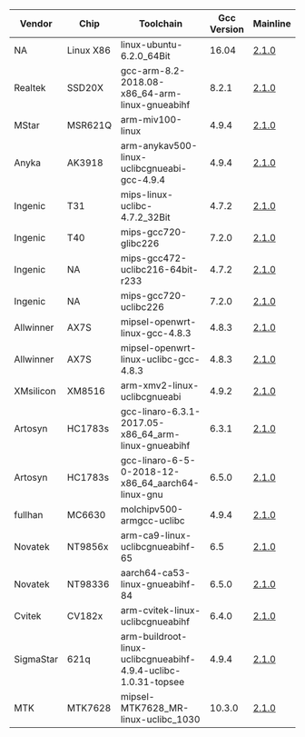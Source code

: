 Vendor | Chip| Toolchain| Gcc Version|Mainline---|---|---|---|---NA | Linux X86 | linux-ubuntu-6.2.0_64Bit | 16.04 | [2.1.0](https://images.tuyacn.com/rms-static/13f67200-dccc-11ec-a271-7788f22b6630-1653552960800.tar.gz?tyName=linux-ubuntu-6.2.0_64Bit.tar.gz)Realtek | SSD20X | gcc-arm-8.2-2018.08-x86_64-arm-linux-gnueabihf | 8.2.1 | [2.1.0](https://images.tuyacn.com/rms-static/00039150-dcc3-11ec-a0c1-c9688f19b248-1653549061861.tar.gz?tyName=gcc-arm-8.2-2018.08-x86_64-arm-linux-gnueabihf.tar.gz)MStar | MSR621Q | arm-miv100-linux | 4.9.4 | [2.1.0](https://images.tuyacn.com/rms-static/f937f450-dcc3-11ec-a0c1-c9688f19b248-1653549479957.tar.gz?tyName=arm-miv100-linux.tar.gz)Anyka | AK3918 | arm-anykav500-linux-uclibcgnueabi-gcc-4.9.4 | 4.9.4 | [2.1.0](https://images.tuyacn.com/rms-static/fffa90a0-dcc2-11ec-a0c1-c9688f19b248-1653549061802.tar.gz?tyName=arm-anykav500-linux-uclibcgnueabi-gcc-4.9.4.tar.gz)Ingenic | T31 | mips-linux-uclibc-4.7.2_32Bit | 4.7.2 | [2.1.0](https://images.tuyacn.com/rms-static/fff894d0-dcc2-11ec-a271-7788f22b6630-1653549061789.tar.gz?tyName=mips-linux-uclibc-4.7.2_32Bit.tar.gz)Ingenic | T40 | mips-gcc720-glibc226 | 7.2.0 | [2.1.0](https://images.tuyacn.com/rms-static/fff33da0-dcc2-11ec-a0c1-c9688f19b248-1653549061754.tar.gz?tyName=mips-gcc720-glibc226.tar.gz)Ingenic | NA | mips-gcc472-uclibc216-64bit-r233 | 4.7.2 | [2.1.0](https://images.tuyacn.com/rms-static/f9375810-dcc3-11ec-a271-7788f22b6630-1653549479953.tar.gz?tyName=mips-gcc472-uclibc216-64bit-r233.tar.gz)Ingenic | NA | mips-gcc720-uclibc226 | 7.2.0 | [2.1.0](https://images.tuyacn.com/rms-static/f9384270-dcc3-11ec-a0c1-c9688f19b248-1653549479959.tar.gz?tyName=mips-gcc720-uclibc226.tar.gz)Allwinner | AX7S | mipsel-openwrt-linux-gcc-4.8.3 | 4.8.3 | [2.1.0](https://images.tuyacn.com/rms-static/fffcb380-dcc2-11ec-a0c1-c9688f19b248-1653549061816.tar.gz?tyName=mipsel-openwrt-linux-gcc-4.8.3.tar.gz)Allwinner | AX7S | mipsel-openwrt-linux-uclibc-gcc-4.8.3 | 4.8.3 | [2.1.0](https://images.tuyacn.com/rms-static/00020ab0-dcc3-11ec-a271-7788f22b6630-1653549061851.tar.gz?tyName=mipsel-openwrt-linux-uclibc-gcc-4.8.3.tar.gz)XMsilicon | XM8516 | arm-xmv2-linux-uclibcgnueabi | 4.9.2 | [2.1.0](https://images.tuyacn.com/rms-static/fffcda90-dcc2-11ec-a0c1-c9688f19b248-1653549061817.tar.gz?tyName=arm-xmv2-linux-uclibcgnueabi.tar.gz)Artosyn | HC1783s | gcc-linaro-6.3.1-2017.05-x86_64_arm-linux-gnueabihf | 6.3.1 | [2.1.0](https://images.tuyacn.com/rms-static/fffd4fc0-dcc2-11ec-a0c1-c9688f19b248-1653549061820.tar.gz?tyName=gcc-linaro-6.3.1-2017.05-x86_64_arm-linux-gnueabihf.tar.gz)Artosyn | HC1783s | gcc-linaro-6-5-0-2018-12-x86_64_aarch64-linux-gnu | 6.5.0 | [2.1.0](https://images.tuyacn.com/rms-static/f9389090-dcc3-11ec-a0c1-c9688f19b248-1653549479961.tar.gz?tyName=gcc-linaro-6-5-0-2018-12-x86_64_aarch64-linux-gnu.tar.gz)fullhan | MC6630 | molchipv500-armgcc-uclibc | 4.9.4 | [2.1.0](https://images.tuyacn.com/rms-static/0001bc90-dcc3-11ec-a0c1-c9688f19b248-1653549061849.tar.gz?tyName=molchipv500-armgcc-uclibc.tar.gz)Novatek | NT9856x | arm-ca9-linux-uclibcgnueabihf-65 | 6.5 | [2.1.0](https://images.tuyacn.com/rms-static/00101470-dcc3-11ec-a271-7788f22b6630-1653549061943.tar.gz?tyName=arm-ca9-linux-uclibcgnueabihf-65.tar.gz)Novatek | NT98336 | aarch64-ca53-linux-gnueabihf-84 | 6.5.0 | [2.1.0](https://images.tuyacn.com/rms-static/0001e3a0-dcc3-11ec-a271-7788f22b6630-1653549061850.tar.gz?tyName=aarch64-ca53-linux-gnueabihf-84.tar.gz)Cvitek | CV182x | arm-cvitek-linux-uclibcgnueabihf | 6.4.0 | [2.1.0](https://images.tuyacn.com/rms-static/f9358350-dcc3-11ec-a271-7788f22b6630-1653549479941.tar.gz?tyName=arm-cvitek-linux-uclibcgnueabihf.tar.gz)SigmaStar | 621q | arm-buildroot-linux-uclibcgnueabihf-4.9.4-uclibc-1.0.31-topsee | 4.9.4 | [2.1.0](https://images.tuyacn.com/rms-static/f9366db1-dcc3-11ec-a271-7788f22b6630-1653549479947.tar.gz?tyName=arm-buildroot-linux-uclibcgnueabihf-4.9.4-uclibc-1.0.31-topsee.tar.gz)MTK | MTK7628 | mipsel-MTK7628_MR-linux-uclibc_1030 | 10.3.0 | [2.1.0](https://images.tuyacn.com/rms-static/0000d230-dcc3-11ec-a271-7788f22b6630-1653549061843.tar.gz?tyName=mipsel-MTK7628_MR-linux-uclibc_1030.tar.gz)